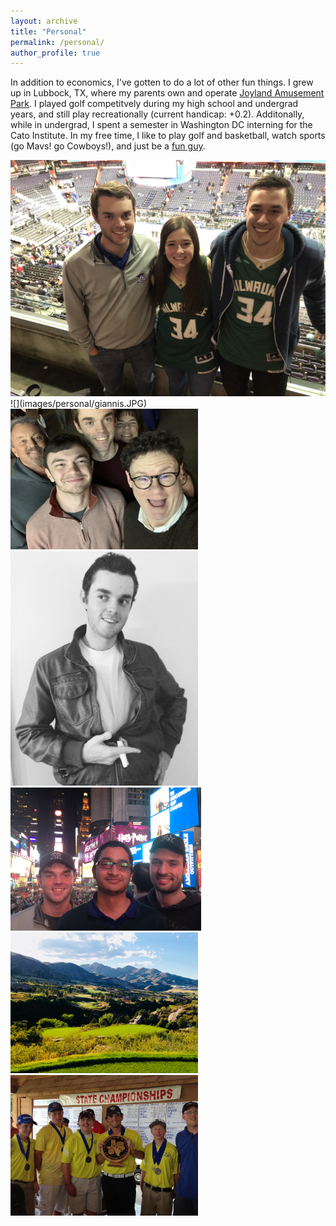 ```yaml
---
layout: archive
title: "Personal"
permalink: /personal/
author_profile: true
---
```


In addition to economics, I've gotten to do a lot of other fun things. I grew up in Lubbock, TX, where my parents own and operate [Joyland Amusement Park](https://joylandpark.com/). I played golf competitvely during my high school and undergrad years, and still play recreationally (current handicap: +0.2). Additonally, while in undergrad, I spent a semester in Washington DC interning for the Cato Institute. In my free time, I like to play golf and basketball, watch sports (go Mavs! go Cowboys!), and just be a [fun guy](https://www.youtube.com/watch?v=zIwh0njInPk&ab_channel=Ball).

<img src="https://github.com/JamesDean595/jamesdean595.github.io/blob/master/images/personal/giannis.JPG" >
![](images/personal/giannis.JPG)

<img src="https://github.com/JamesDean595/jamesdean595.github.io/blob/master/images/personal/fam.JPG" width="300">

<img src="https://github.com/JamesDean595/jamesdean595.github.io/blob/master/images/personal/jd.JPG" width="300">

<img src="https://github.com/JamesDean595/jamesdean595.github.io/blob/master/images/personal/nyc.JPG" width="305">

<img src="https://github.com/JamesDean595/jamesdean595.github.io/blob/master/images/personal/golfco.jpg" width="300">

<img src="https://github.com/JamesDean595/jamesdean595.github.io/blob/master/images/personal/hs.JPG" width="300">

